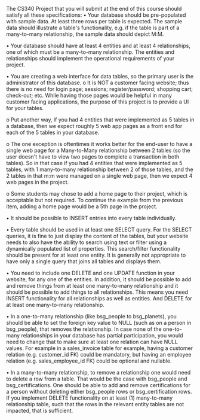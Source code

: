 The CS340 Project that you will submit at the end of this course should satisfy all these specifications:
•	Your database should be pre-populated with sample data. At least three rows per table is expected. The sample data should illustrate a table's functionality, e.g. if the table is part of a many-to-many relationship, the sample data should depict M:M.

•	Your database should have at least 4 entities and at least 4 relationships, one of which must be a many-to-many relationship.  The entities and relationships should implement the operational requirements of your project.

•	You are creating a web interface for data tables, so the primary user is the administrator of this database.
 o	 It is NOT a customer facing website; thus there is no need for login page; sessions; register/password; shopping cart; check-out; etc.  While having those pages would be helpful in many customer facing applications, the purpose of this project is to provide a UI for your tables.
 
 o	Put another way, if you had 4 entities that were implemented as 5 tables in a database, then we expect roughly 5 web app pages as a front end for each of the 5 tables in your database.
 
 o	The one exception is oftentimes it works better for the end-user to have a single web page for a Many-to-Many relationship between 2 tables (so the user doesn't have to view two pages to complete a transaction in both tables). So in that case if you had 4 entities that were implemented as 5 tables, with 1 many-to-many relationship between 2 of those tables, and the 2 tables in that m:m were managed on a single web page, then we expect 4 web pages in the project. 
 
 o	Some students may chose to add a home page to their project, which is acceptable but not required. To continue the example from the previous item, adding a home page would be a 5th page in the project. 

•	It should be possible to INSERT entries into every table individually.

•	Every table should be used in at least one SELECT query. For the SELECT queries, it is fine to just display the content of the tables, but your website needs to also have the ability to search using text or filter using a dynamically populated list of properties. This search/filter functionality should be present for at least one entity. It is generally not appropriate to have only a single query that joins all tables and displays them.

•	You need to include one DELETE and one UPDATE function in your website, for any one of the entities. In addition, it should be possible to add and remove things from at least one many-to-many relationship and it should be possible to add things to all relationships. This means you need INSERT functionality for all relationships as well as entities. And DELETE for at least one many-to-many relationship.

•	In a one-to-many relationship (like bsg_people to bsg_planets), you should be able to set the foreign key value to NULL (such as on a person in bsg_people), that removes the relationship. In case none of the one-to-many relationships in your database has partial participation, you would need to change that to make sure at least one relation can have NULL values. For example in a sales_invoice table for example, having a customer relation (e.g. customer_id FK) could be mandatory, but having an employee relation (e.g. sales_employee_id FK) could be optional and nullable. 

•	In a many-to-many relationship, to remove a relationship one would need to delete a row from a table. That would be the case with bsg_people and bsg_certifications. One should be able to add and remove certifications for a person without deleting either bsg_people rows or bsg_certification rows. If you implement DELETE functionality on at least (1) many-to-many relationship table, such that the rows in the relevant entity tables are not impacted, that is sufficient.

